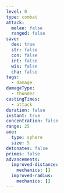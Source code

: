 ```yaml
---
level: 0
type: combat
attack:
  melee: false
  ranged: false
save:
  dex: true
  str: false
  con: false
  int: false
  wis: false
  cha: false
tags:
  - damage
damageType:
  - thunder
castingTimes:
  - attack
duration: false
instant: true
concentration: false
range: 25
aoe:
  type: sphere
  size: 5
detonates: false
primes: false
advancements:
  improved-distance:
    mechanics: []
  improved-radius:
    mechanics: []
---
```

